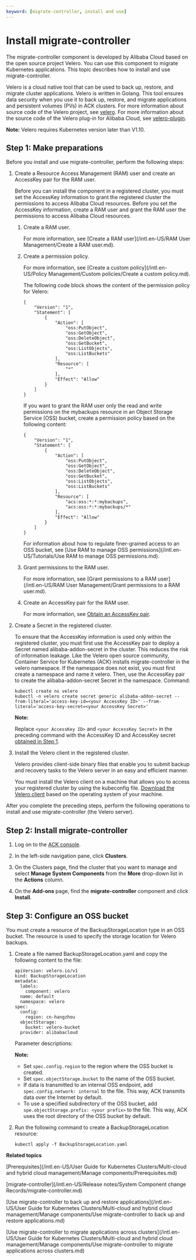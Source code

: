 ```yaml
---
keyword: [migrate-controller, install and use]
---
```


# Install migrate-controller

The migrate-controller component is developed by Alibaba Cloud based on the open source project Velero. You can use this component to migrate Kubernetes applications. This topic describes how to install and use migrate-controller.

Velero is a cloud native tool that can be used to back up, restore, and migrate cluster applications. Velero is written in Golang. This tool ensures data security when you use it to back up, restore, and migrate applications and persistent volumes \(PVs\) in ACK clusters. For more information about source code of the Velero project, see [velero](https://github.com/vmware-tanzu/velero). For more information about the source code of the Velero plug-in for Alibaba Cloud, see [velero-plugin](https://github.com/AliyunContainerService/velero-plugin).

**Note:** Velero requires Kubernetes version later than V1.10.

## Step 1: Make preparations

Before you install and use migrate-controller, perform the following steps:

1.  Create a Resource Access Management \(RAM\) user and create an AccessKey pair for the RAM user.

    Before you can install the component in a registered cluster, you must set the AccessKey information to grant the registered cluster the permissions to access Alibaba Cloud resources. Before you set the AccessKey information, create a RAM user and grant the RAM user the permissions to access Alibaba Cloud resources.

    1.  Create a RAM user.

        For more information, see [Create a RAM user](/intl.en-US/RAM User Management/Create a RAM user.md).

    2.  Create a permission policy.

        For more information, see [Create a custom policy](/intl.en-US/Policy Management/Custom policies/Create a custom policy.md).

        The following code block shows the content of the permission policy for Velero:

        ```
        {
            "Version": "1",
            "Statement": [
                {
                    "Action": [
                        "oss:PutObject",
                        "oss:GetObject",
                        "oss:DeleteObject",
                        "oss:GetBucket",
                        "oss:ListObjects",
                        "oss:ListBuckets"
                    ],
                    "Resource": [
                        "*"
                    ],
                    "Effect": "Allow"
                }
            ]
        }
        ```

        If you want to grant the RAM user only the read and write permissions on the mybackups resource in an Object Storage Service \(OSS\) bucket, create a permission policy based on the following content:

        ```
        {
            "Version": "1",
            "Statement": [
                {
                    "Action": [
                        "oss:PutObject",
                        "oss:GetObject",
                        "oss:DeleteObject",
                        "oss:GetBucket",
                        "oss:ListObjects",
                        "oss:ListBuckets"
                    ],
                    "Resource": [
                        "acs:oss:*:*:mybackups",
                        "acs:oss:*:*:mybackups/*"
                    ],
                    "Effect": "Allow"
                }
            ]
        }
        ```

        For information about how to regulate finer-grained access to an OSS bucket, see [Use RAM to manage OSS permissions](/intl.en-US/Tutorials/Use RAM to manage OSS permissions.md).

    3.  Grant permissions to the RAM user.

        For more information, see [Grant permissions to a RAM user](/intl.en-US/RAM User Management/Grant permissions to a RAM user.md).

    4.  Create an AccessKey pair for the RAM user.

        For more information, see [Obtain an AccessKey pair]().

2.  Create a Secret in the registered cluster.

    To ensure that the AccessKey information is used only within the registered cluster, you must first use the AccessKey pair to deploy a Secret named alibaba-addon-secret in the cluster. This reduces the risk of information leakage. Like the Velero open source community, Container Service for Kubernetes \(ACK\) installs migrate-controller in the velero namespace. If the namespace does not exist, you must first create a namespace and name it velero. Then, use the AccessKey pair to create the alibaba-addon-secret Secret in the namespace. Command:

    ```
    kubectl create ns velero
    kubectl -n velero create secret generic alibaba-addon-secret --from-literal='access-key-id=<your AccessKey ID>' --from-literal='access-key-secret=<your AccessKey Secret>'
    ```

    **Note:**

    Replace `<your AccessKey ID>` and `<your AccessKey Secret>` in the preceding command with the AccessKey ID and AccessKey secret [obtained in Step 1](#substep_onn_mg9_lx0).

3.  Install the Velero client in the registered cluster.

    Velero provides client-side binary files that enable you to submit backup and recovery tasks to the Velero server in an easy and efficient manner.

    You must install the Velero client on a machine that allows you to access your registered cluster by using the kubeconfig file. [Download the Velero client](https://github.com/vmware-tanzu/velero/releases) based on the operating system of your machine.


After you complete the preceding steps, perform the following operations to install and use migrate-controller \(the Velero server\).

## Step 2: Install migrate-controller

1.  Log on to the [ACK console](https://cs.console.aliyun.com).

2.  In the left-side navigation pane, click **Clusters**.

3.  On the Clusters page, find the cluster that you want to manage and select **Manage System Components** from the **More** drop-down list in the **Actions** column.

4.  On the **Add-ons** page, find the **migrate-controller** component and click **Install**.


## Step 3: Configure an OSS bucket

You must create a resource of the BackupStorageLocation type in an OSS bucket. The resource is used to specify the storage location for Velero backups.

1.  Create a file named BackupStorageLocation.yaml and copy the following content to the file:

    ```
    apiVersion: velero.io/v1
    kind: BackupStorageLocation
    metadata:
      labels:
        component: velero
      name: default
      namespace: velero
    spec:
      config:
        region: cn-hangzhou
      objectStorage:
        bucket: velero-bucket
      provider: alibabacloud
    ```

    Parameter descriptions:

    **Note:**

    -   Set `spec.config.region` to the region where the OSS bucket is created.
    -   Set `spec.objectStorage.bucket` to the name of the OSS bucket.
    -   If data is transmitted to an internal OSS endpoint, add `spec.config.network: internal` to the file. This way, ACK transmits data over the Internet by default.
    -   To use a specified subdirectory of the OSS bucket, add `spe.objectStorage.prefix: <your prefix>` to the file. This way, ACK uses the root directory of the OSS bucket by default.
2.  Run the following command to create a BackupStorageLocation resource:

    ```
    kubectl apply -f BackupStorageLocation.yaml
    ```


**Related topics**  


[Prerequisites](/intl.en-US/User Guide for Kubernetes Clusters/Multi-cloud and hybrid cloud management/Manage components/Prerequisites.md)

[migrate-controller](/intl.en-US/Release notes/System Component change Records/migrate-controller.md)

[Use migrate-controller to back up and restore applications](/intl.en-US/User Guide for Kubernetes Clusters/Multi-cloud and hybrid cloud management/Manage components/Use migrate-controller to back up and restore applications.md)

[Use migrate-controller to migrate applications across clusters](/intl.en-US/User Guide for Kubernetes Clusters/Multi-cloud and hybrid cloud management/Manage components/Use migrate-controller to migrate applications across clusters.md)

